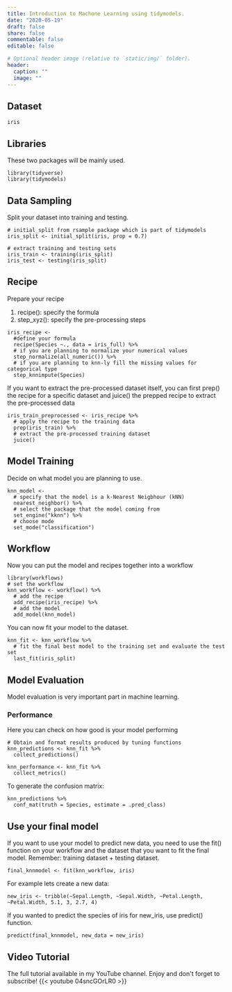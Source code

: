 ```yaml
---
title: Introduction to Machone Learning using tidymodels.
date: "2020-05-19"
draft: false
share: false
commentable: false
editable: false

# Optional header image (relative to `static/img/` folder).
header:
  caption: ""
  image: ""
---
```


## Dataset
```{r}
iris
```

## Libraries
These two packages will be mainly used.
```{r}
library(tidyverse)
library(tidymodels)
```

## Data Sampling
Split your dataset into training and testing.

```{r}
# initial_split from rsample package which is part of tidymodels
iris_split <- initial_split(iris, prop = 0.7)

# extract training and testing sets
iris_train <- training(iris_split)
iris_test <- testing(iris_split)
```

## Recipe
Prepare your recipe

1. recipe(): specify the formula
2. step_xyz(): specify the pre-processing steps

```{r}
iris_recipe <-
  #define your formula
  recipe(Species ~., data = iris_full) %>%
  # if you are planning to normalize your numerical values
  step_normalize(all_numeric()) %>%
  # if you are planning to knn-ly fill the missing values for categorical type
  step_knnimpute(Species)
```

If you want to extract the pre-processed dataset itself, you can first prep() the recipe for a specific dataset and juice() the prepped recipe to extract the pre-processed data

```{r}
iris_train_preprocessed <- iris_recipe %>%
  # apply the recipe to the training data
  prep(iris_train) %>%
  # extract the pre-processed training dataset
  juice()
```

## Model Training
Decide on what model you are planning to use.

```{r}
knn_model <-
  # specify that the model is a k-Nearest Neigbhour (kNN)
  nearest_neighbor() %>%
  # select the package that the model coming from
  set_engine("kknn") %>%
  # choose mode
  set_mode("classification")
```

## Workflow
Now you can put the model and recipes together into a workflow

```{r}
library(workflows)
# set the workflow
knn_workflow <- workflow() %>%
  # add the recipe
  add_recipe(iris_recipe) %>%
  # add the model
  add_model(knn_model)
```

You can now fit your model to the dataset.

```{r}
knn_fit <- knn_workflow %>%
  # fit the final best model to the training set and evaluate the test set
  last_fit(iris_split)
```
## Model Evaluation
Model evaluation is very important part in machine learning.

### Performance
Here you can check on how good is your model performing

```{r}
# Obtain and format results produced by tuning functions
knn_predictions <- knn_fit %>%
  collect_predictions()

knn_performance <- knn_fit %>%
  collect_metrics()
```

To generate the confusion matrix:
```{r}
knn_predictions %>%
  conf_mat(truth = Species, estimate = .pred_class)
```

## Use your final model
If you want to use your model to predict new data, you need to use the fit() function on your workflow and the dataset that you want to fit the final model. Remember: training dataset + testing dataset.
```{r}
final_knnmodel <- fit(knn_workflow, iris)
```

For example lets create a new data:
```{r}
new_iris <- tribble(~Sepal.Length, ~Sepal.Width, ~Petal.Length, ~Petal.Width, 5.1, 3, 2.7, 4)
```

If you wanted to predict the species of iris for new_iris, use predict() function.
```{r}
predict(final_knnmodel, new_data = new_iris)
```

## Video Tutorial
The full tutorial available in my YouTube channel. Enjoy and don't forget to subscribe!
{{< youtube 04sncGOrLR0 >}}
